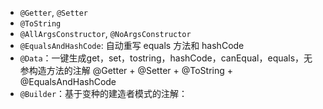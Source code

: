 - `@Getter`, `@Setter`
- `@ToString`
- `@AllArgsConstructor`, `@NoArgsConstructor`
- `@EqualsAndHashCode`: 自动重写 equals 方法和 hashCode 
- `@Data`：一键生成get，set，tostring，hashCode，canEqual，equals，无参构造方法的注解
    @Getter + @Setter + @ToString + @EqualsAndHashCode
- `@Builder`：基于变种的建造者模式的注解：